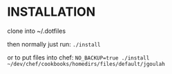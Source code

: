 
# INSTALLATION

 clone into ~/.dotfiles

 then normally just run: ```./install```

   or to put files into chef:
   ```NO_BACKUP=true ./install ~/dev/chef/cookbooks/homedirs/files/default/jgoulah```

